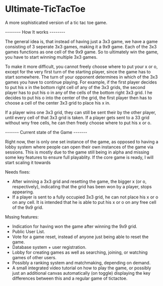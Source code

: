 Ultimate-TicTacToe
==================

A more sophisticated version of a tic tac toe game.

 -------- How It works --------

The general idea is, that instead of having just a 3x3 game, we have a game consisting of 3 seperate 3x3 games, making it a 9x9 game. Each of the 3x3 games functions as one cell of the 9x9 game. So to ultimately win the game, you have to start winning multiple 3x3 games.

To make it more difficult, you cannot freely choose where to put your x or o, except for the very first turn of the starting player, since the game has to start somewhere. The turn of your opponent determines in which of the 3x3 games you have to continue playing. 
For example, if the first player decides to put his x in the bottom right cell of any of the 3x3 grids, the second player has to put his o in any of the cells of the bottom right 3x3 grid. I he decides to put his o into the center of the grid, the first player then has to choose a cell of the center 3x3 grid to place his x in.

If a player wins one 3x3 grid, they can still be sent their by the other player, until every cell of that 3x3 grid is taken. If a player gets sent to a 33 grid without wny free cells, he can then freely choose where to put his x or o.



 ------- Current state of the Game -------
 
Right now, ther is only one set instance of the game, as opposed to having a lobby system where people can open their own instances of the game via sessions. This is mostly due to the game still being in alpha and missing some key features to ensure full playablity. If the core game is ready, I will start scaling it towards



Needs fixes:
 - After winning a 3x3 grid and resetting the game, the bigger x (or o, respectively), indicating that the grid has been won   by a player, stops appearing.
 - If a player is sent to a fully occupied 3x3 grid, he can not place his x or o on any cell. It is intended that he is able   to put his x or o on any free cell of the 9x9 grid.
 
Mssing features:
 - Indication for having won the game after winning the 9x9 grid.
 - Public User List.
 - Vote for a game reset, instead of anyone just being able to reset the game.
 - Database system + user registration.
 - Lobby for creating games as well as searching, joining, or watching games of other users.
 - Possibly a ranking system and matchmaking, depending on demand.
 - A small integrated video tutorial on how to play the game, or possibly just an additional canvas automatically (on toggle) displaying the key differences between this and a regular game of tictactoe.
 

 
